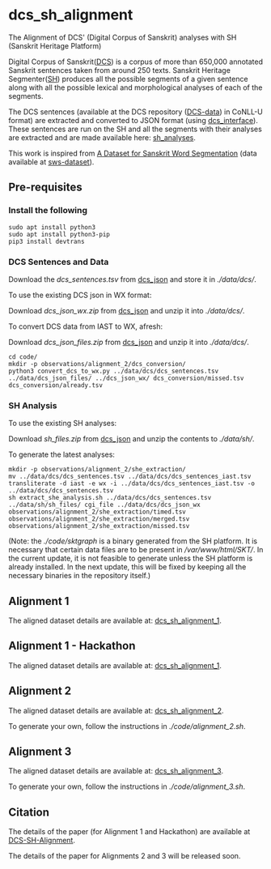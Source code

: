 # dcs_sh_alignment

The Alignment of DCS' (Digital Corpus of Sanskrit) analyses with SH (Sanskrit Heritage Platform)

Digital Corpus of Sanskrit([DCS](http://www.sanskrit-linguistics.org/dcs/)) is a corpus of more than 650,000 annotated Sanskrit sentences taken from around 250 texts. Sanskrit Heritage Segmenter([SH](http://www.sanskrit.inria.fr)) produces all the possible segments of a given sentence along with all the possible lexical and morphological analyses of each of the segments.

The DCS sentences (available at the DCS repository ([DCS-data](https://github.com/OliverHellwig/sanskrit)) in CoNLL-U format) are extracted and converted to JSON format (using [dcs_interface](https://github.com/SriramKrishnan8/dcs_interface)). These sentences are run on the SH and all the segments with their analyses are extracted and are made available here: [sh_analyses](https://github.com/SriramKrishnan8/sh_analyses).

This work is inspired from [A Dataset for Sanskrit Word Segmentation](https://aclanthology.org/W17-2214/) (data available at [sws-dataset](https://zenodo.org/record/803508#.YRdZ43UzaXJ)).

## Pre-requisites

### Install the following

```
sudo apt install python3
sudo apt install python3-pip
pip3 install devtrans
```

### DCS Sentences and Data

Download the *dcs_sentences.tsv* from [dcs_json](https://drive.google.com/drive/u/3/folders/1erKh47n_JJfVeczhrFoOZEXluDiJyD10) and store it in *./data/dcs/*.

To use the existing DCS json in WX format:

Download *dcs_json_wx.zip* from [dcs_json](https://drive.google.com/drive/u/3/folders/1erKh47n_JJfVeczhrFoOZEXluDiJyD10) and unzip it into  *./data/dcs/*.

To convert DCS data from IAST to WX, afresh:

Download *dcs_json_files.zip* from [dcs_json](https://drive.google.com/drive/u/3/folders/1erKh47n_JJfVeczhrFoOZEXluDiJyD10) and unzip it into  *./data/dcs/*.

```
cd code/
mkdir -p observations/alignment_2/dcs_conversion/
python3 convert_dcs_to_wx.py ../data/dcs/dcs_sentences.tsv ../data/dcs_json_files/ ../dcs_json_wx/ dcs_conversion/missed.tsv dcs_conversion/already.tsv
```

### SH Analysis

To use the existing SH analyses:

Download *sh_files.zip* from [dcs_json](https://drive.google.com/drive/u/3/folders/1-agVobkxVYXw5eIVX2JQHUwzqsR-NTXk) and unzip the contents to *./data/sh/*.

To generate the latest analyses:

```
mkdir -p observations/alignment_2/she_extraction/
mv ../data/dcs/dcs_sentences.tsv ../data/dcs/dcs_sentences_iast.tsv 
transliterate -d iast -e wx -i ../data/dcs/dcs_sentences_iast.tsv -o ../data/dcs/dcs_sentences.tsv
sh extract_she_analysis.sh ../data/dcs/dcs_sentences.tsv ../data/sh/sh_files/ cgi_file ../data/dcs/dcs_json_wx observations/alignment_2/she_extraction/timed.tsv observations/alignment_2/she_extraction/merged.tsv observations/alignment_2/she_extraction/missed.tsv
```

(Note: the *./code/sktgraph* is a binary generated from the SH platform. It is necessary that certain data files are to be present in */var/www/html/SKT/*. In the current update, it is not feasible to generate unless the SH platform is already installed. In the next update, this will be fixed by keeping all the necessary binaries in the repository itself.)

## Alignment 1

The aligned dataset details are available at: [dcs_sh_alignment_1](https://drive.google.com/drive/folders/1r4IgONLVboMvzh9B5ZJKnrW0lqW25J53?usp=drive_link).

## Alignment 1 - Hackathon

The aligned dataset details are available at: [dcs_sh_alignment_1](https://drive.google.com/drive/folders/1r4IgONLVboMvzh9B5ZJKnrW0lqW25J53?usp=drive_link).

## Alignment 2

The aligned dataset details are available at: [dcs_sh_alignment_2](https://drive.google.com/drive/folders/1dzlAxrwzSR-gtUWlA4VdK82rdjibNRE3?usp=drive_link).

To generate your own, follow the instructions in *./code/alignment_2.sh*.

## Alignment 3

The aligned dataset details are available at: [dcs_sh_alignment_3](https://drive.google.com/drive/folders/1XTPr8ndKQhBUXJEkE8wxfNaNL0XYpU2r?usp=drive_link).

To generate your own, follow the instructions in *./code/alignment_3.sh*.

## Citation

The details of the paper (for Alignment 1 and Hackathon) are available at [DCS-SH-Alignment](https://aclanthology.org/2023.wsc-csdh.3/).

The details of the paper for Alignments 2 and 3 will be released soon.
